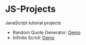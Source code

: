 # JS-Projects
JavaScript tutorial projects

- Random Quote Generator: [Demo](https://dinahbrito.github.io/JS-Projects/quote-generator/index.html)  
- Infinite Scroll: [Demo](https://dinahbrito.github.io/JS-Projects/infinite-scroll/index.html)
